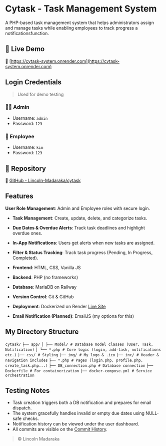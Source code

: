 # Cytask - Task Management System

A PHP-based task management system that helps administrators assign and manage tasks while enabling employees to track progress a notificationsfunction.

## 🚀 Live Demo
🔗 [https://cytask-system.onrender.com](https://cytask-system.onrender.com)

## Login Credentials

> Used for demo testing
### 🧑‍💼 Admin
- Username: `admin`  
- Password: `123`

### 👷 Employee
- Username: `kim`  
- Password: `123`

## 📁 Repository
🔗 [GitHub - Lincoln-Madaraka/cytask](https://github.com/Lincoln-Madaraka/cytask)

## Features
**User Role Management**: Admin and Employee roles with secure login.
-  **Task Management**: Create, update, delete, and categorize tasks.
-  **Due Dates & Overdue Alerts**: Track task deadlines and highlight overdue ones.
-  **In-App Notifications**: Users get alerts when new tasks are assigned.
-  **Filter & Status Tracking**: Track task progress (Pending, In Progress, Completed).
  
- **Frontend**: HTML, CSS, Vanilla JS
- **Backend**: PHP (no frameworks)
- **Database**: MariaDB on Railway
- **Version Control**: Git & GitHub
- **Deployment**: Dockerized on Render [Live Site](https://cytask-system.onrender.com)
- **Email Notification (Planned)**: EmailJS (my optiona for this)

## My Directory Structure
`cytask/`
`├── app/`
`│ ├── Model/ # Database model classes (User, Task, Notification)`
`│ └── *.php # Core logic (login, add-task, notifications etc.)`
`├── css/ # Styling`
`├── img/ # My logo & .ico`
`├── inc/ # Header & navigation includes`
`├── *.php # Pages (login.php, profile.php, create_task.php...)`
`├── DB_connection.php # Database connection`
`├── Dockerfile # For containerization`
`├── docker-compose.yml # Service orchestration`

## Testing Notes
- Task creation triggers both a DB notification and prepares for email dispatch.
- The system gracefully handles invalid or empty due dates using NULL-safe checks.
- Notification history can be viewed under the user dashboard.
- All commits are visible on the [Commit History](https://github.com/Lincoln-Madaraka/cytask/commits/main/).

> © Lincoln Madaraka
